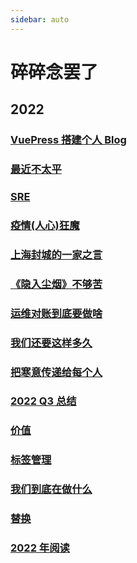```yaml
---
sidebar: auto
---
```


# 碎碎念罢了

## 2022

### [VuePress 搭建个人 Blog](./01.md)

### [最近不太平](./02.md)

### [SRE](./03.md)

### [疫情(人心)狂魔](./04.md)

### [上海封城的一家之言](./05.md)

### [《隐入尘烟》不够苦](./06.md)

### [运维对账到底要做啥](./07.md)

### [我们还要这样多久](./08.md)

### [把寒意传递给每个人](./09.md)

### [2022 Q3 总结](./10.md)

### [价值](./11.md)

### [标签管理](./12.md)

### [我们到底在做什么](./13.md)

### [替换](./14.md)

### [2022 年阅读](./15.md)

